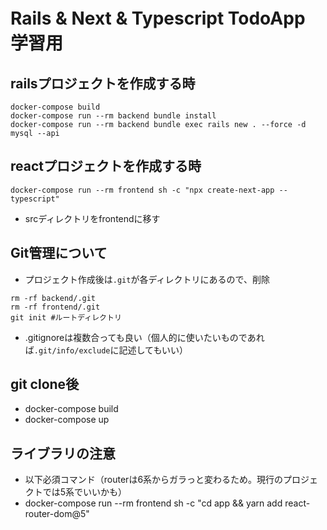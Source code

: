 # Rails & Next & Typescript TodoApp　学習用

## railsプロジェクトを作成する時
```
docker-compose build
docker-compose run --rm backend bundle install
docker-compose run --rm backend bundle exec rails new . --force -d mysql --api
```

## reactプロジェクトを作成する時
```
docker-compose run --rm frontend sh -c "npx create-next-app --typescript"
```
- srcディレクトリをfrontendに移す

## Git管理について

- プロジェクト作成後は`.git`が各ディレクトリにあるので、削除
```
rm -rf backend/.git
rm -rf frontend/.git
git init #ルートディレクトリ
```
- .gitignoreは複数合っても良い（個人的に使いたいものであれば`.git/info/exclude`に記述してもいい）

## git clone後

- docker-compose build
- docker-compose up

## ライブラリの注意
- 以下必須コマンド（routerは6系からガラっと変わるため。現行のプロジェクトでは5系でいいかも）
- docker-compose run --rm frontend sh -c "cd app && yarn add react-router-dom@5"
